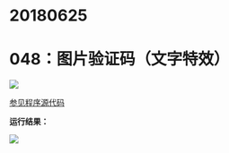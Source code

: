 # 20180625

# 048：图片验证码（文字特效）

<img src="http://image.renkaigis.com/keepcoding/2018062501.png">

<a href="https://github.com/renkaigis/KeepCoding/tree/master/2018/06/25" target="_blank">参见程序源代码</a>

**运行结果：**

<img src="http://image.renkaigis.com/keepcoding/2018062502.png">